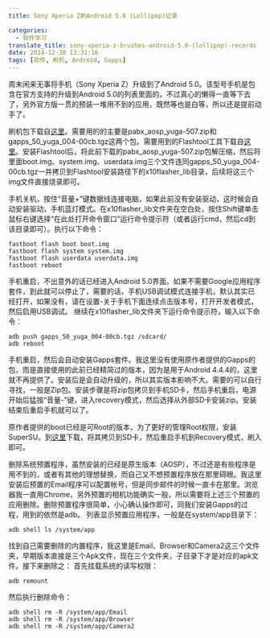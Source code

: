 ```yaml
---
title: Sony Xperia Z刷Android 5.0 (Lollipop)记录

categories:
  - 软件学习
translate_title: sony-xperia-z-brushes-android-5.0-(lollipop)-records
date: 2014-12-30 13:31:16
tags: [软件, 刷机, Android, Gapps]
---
```


周末闲来无事将手机（Sony Xperia Z）升级到了Android 5.0。该型号手机是包含在官方支持的升级到Android 5.0的列表里面的，不过真心的懒得一直等下去了，另外官方版一贯的预装一堆用不到的应用，既然等也是白等，所以还是提前动手了。

刷机包下载自[这里](https://www.blinkenlights.ch/ccms/android/yuga-l.html)。需要用的的主要是pabx_aosp_yuga-507.zip和gapps_50_yuga_004-00cb.tgz这两个包。需要用到的Flashtool工具下载自[这里](https://www.flashtool.net/downloads.php)。安装Flashtool后，将此前下载的pabx_aosp_yuga-507.zip包解压缩，然后将里面boot.img、system.img、userdata.img三个文件连同gapps_50_yuga_004-00cb.tgz一并拷贝到Flashtool安装路径下的x10flasher_lib目录，后续将这三个img文件直接烧录即可。

手机关机，按住“音量+”键数据线连接电脑，如果此前没有安装驱动，这时候会自动安装驱动，手机蓝灯模式。在x10flasher_lib文件夹在空白处，按住Shift键单击鼠标右键选择“在此处打开命令窗口”运行命令提示符（或者运行cmd，然后cd到该目录即可）。执行以下命令：
```shell 
fastboot flash boot boot.img
fastboot flash system system.img
fastboot flash userdata userdata.img
fastboot reboot
```
手机重启，不出意外的话已经进入Android 5.0界面。如果不需要Google应用程序套件，到此就可以停止了，需要的话，手机USB调试模式连接手机，默认其实已经打开，如果没有，请在设置-关于手机下面连续点击版本号，打开开发者模式，然后启用USB调试。
继续在x10flasher_lib文件夹下运行命令提示符，输入以下命令：

```shell
adb push gapps_50_yuga_004-00cb.tgz /sdcard/
adb reboot
```

手机重启，然后会自动安装Gapps套件。我这里没有使用原作者提供的Gapps的包，而是直接使用的此前已经精简过的版本，因为是用于Android 4.4.4的，这里就不再提供了。安装后是会自动升级的，所以其实版本影响不大。需要的可以自行寻找，一般是Zip包。安装步骤是将zip包拷贝到手机SD卡，然后手机重启，电源开始后猛按“音量-”键，进入recovery模式，然后选择从外部SD卡安装zip。安装结束后重启手机就可以了。

原作者提供的boot已经是可Root的版本，为了更好的管理Root权限，安装SuperSU。到[这里](https://download.chainfire.eu/624/SuperSU/BETA-SuperSU-v2.23.zip)下载，将其拷贝到SD卡，然后重启手机到Recovery模式，刷入即可。

删除系统预置程序，虽然安装的已经是原生版本（AOSP），不过还是有些程序是用不到的，或者有其他的理想替换，而自己又不想预置程序放在那里碍眼。我这里安装后预置的Email程序可以配置帐号，但是同步邮件的时候一直卡在那里。浏览器我一直用Chrome，另外预置的相机功能确实一般，所以需要将上述三个预置的应用删除。删除预置程序很简单，小心确认操作即可，同我们安装Gapps的过程，用到的依然是adb。
列表显示预置应用程序，一般是在system/app目录下：

```shell
adb shell ls /system/app
```
找到自己需要删除的内置程序，我这里是Email、Browser和Camera2这三个文件夹，早期版本直接是三个Apk文件，现在三个文件夹，子目录下才是对应的apk文件。接下来删除之：
首先挂载系统的读写权限：

```shell
adb remount
```
然后执行删除命令：

```shell
adb shell rm -R /system/app/Email
adb shell rm -R /system/app/Browser
adb shell rm -R /system/app/Camera2
```

